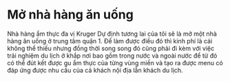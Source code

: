 # Mở nhà hàng ăn uống
Nhà hàng ẩm thực đa vị Kruger
Dự định tương lai của tôi sẽ là mở một nhà hàng ăn uống ở trung tâm quận 1. Để làm được điều đó thì kinh phí là cái không thể thiếu nhưng đồng thời song song đó cũng phải đi kèm với việc trải nghiệm du lịch ở khắp nơi bao gồm trong nước và ngoài nước để từ đó có thể đút kết được gu ẩm thực của từng vùng miền và tạo ra được menu có đáp ứng được nhu cầu của cả khách nội địa lẫn khách du lịch.


